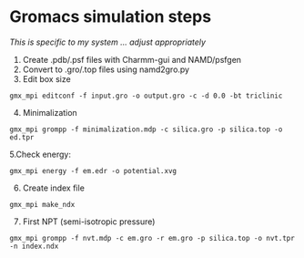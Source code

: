 # Gromacs simulation steps
*This is specific to my system ... adjust appropriately*

1. Create .pdb/.psf files with Charmm-gui and NAMD/psfgen
2. Convert to .gro/.top files using namd2gro.py
3. Edit box size
  ```
  gmx_mpi editconf -f input.gro -o output.gro -c -d 0.0 -bt triclinic
   ```
4. Minimalization
  ```
  gmx_mpi grompp -f minimalization.mdp -c silica.gro -p silica.top -o ed.tpr 
  ```
5.Check energy:
  ```
  gmx_mpi energy -f em.edr -o potential.xvg
  ```
6. Create index file
  ```
  gmx_mpi make_ndx
  ```
7. First NPT (semi-isotropic pressure) 
  ```
  gmx_mpi grompp -f nvt.mdp -c em.gro -r em.gro -p silica.top -o nvt.tpr -n index.ndx
  ```
